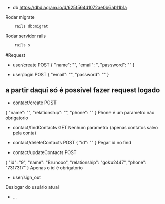 

* db https://dbdiagram.io/d/625f564d1072ae0b6ab11b1a

Rodar migrate
```bash
    rails db:migrat
```

Rodar servidor rails

```bash
    rails s
```

#Request

* user/create
POST
{
    "name": "",
    "email": ",
    "password": ""
}

* user/login
POST
{
    "email": "",
    "password": ""
}


## a partir daqui só é possivel fazer request logado


* contact/create
POST

{
    "name": "",
    "relationship": "",
    "phone": ""
}
Phone é um parametro não obrigatorio

* contact/findContacts
GET
Nenhum parametro (apenas contatos salvo pela conta)

* contact/deleteContacts
POST
{
    "id": ""
}
Pegar id no find


* contact/updateContacts
POST

{
    "id": "9",
    "name": "Brunooo",
    "relationship": "goku2447",
    "phone": "7317317"
}
Apenas o id é obrigatorio

* user/sign_out

Deslogar do usuário atual

* ...
